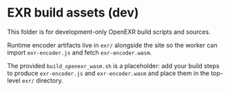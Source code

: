 # EXR build assets (dev)

This folder is for development-only OpenEXR build scripts and sources.

Runtime encoder artifacts live in `exr/` alongside the site so the worker can import `exr-encoder.js` and fetch `exr-encoder.wasm`.

The provided `build_openexr_wasm.sh` is a placeholder: add your build steps to produce `exr-encoder.js` and `exr-encoder.wasm` and place them in the top-level `exr/` directory.


